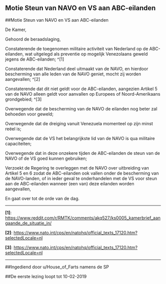 ## Motie Steun van NAVO en VS aan ABC-eilanden 
 
##Motie Steun van NAVO en VS aan ABC-eilanden

De Kamer,

Gehoord de beraadslaging,

Constaterende de toegenomen militaire activiteit van Nederland op de ABC-eilanden, wat uitgelegd als preventie op mogelijk Venezolaans geweld jegens de ABC-eilanden;  ^[1]

Constaterende dat Nederland deel uitmaakt van de NAVO, en hierdoor bescherming van alle leden van de NAVO geniet, mocht zij worden aangevallen; ^[2]

Constaterende dat dit niet geldt voor de ABC-eilanden, aangezien Artikel 5 van de NAVO alleen geldt voor aanvallen op Europees of Noord-Amerikaans grondgebied; ^[3]

Overwegende dat de bescherming van de NAVO de eilanden nog beter zal behoeden voor geweld;

Overwegende dat de dreiging vanuit Venezuela momenteel op zijn minst reëel is;

Overwegende dat de VS het belangrijkste lid van de NAVO is qua militaire capaciteiten;

Overwegende dat in deze onzekere tijden de ABC-eilanden de steun van de NAVO of de VS goed kunnen gebruiken;

Verzoekt de Regering te overleggen met de NAVO over uitbreiding van Artikel 5 en 6 zodat de ABC-eilanden ook vallen onder de bescherming van de NAVO-landen, of in ieder geval te onderhandelen met de VS voor steun aan de ABC-eilanden wanneer (een van) deze eilanden worden aangevallen,

En gaat over tot de orde van de dag.

---

**[1]**: https://www.reddit.com/r/RMTK/comments/akq527/ks0005_kamerbrief_aangaande_de_situatie_in/

**[2]**: https://www.nato.int/cps/en/natohq/official_texts_17120.htm?selectedLocale=nl

**[3]**: https://www.nato.int/cps/en/natohq/official_texts_17120.htm?selectedLocale=nl

---

##Ingediend door u/House_of_Farts namens de SP

##De eerste lezing loopt tot 10-02-2019